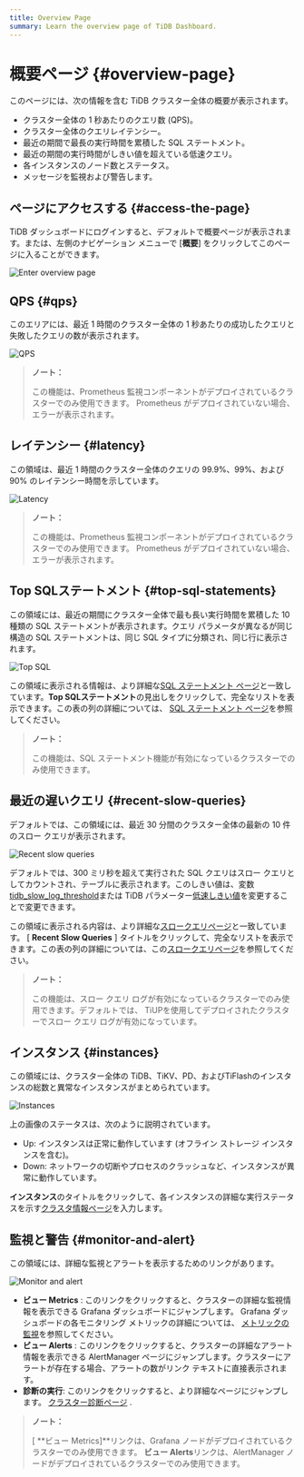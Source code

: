 ```yaml
---
title: Overview Page
summary: Learn the overview page of TiDB Dashboard.
---
```


# 概要ページ {#overview-page}

このページには、次の情報を含む TiDB クラスター全体の概要が表示されます。

-   クラスター全体の 1 秒あたりのクエリ数 (QPS)。
-   クラスター全体のクエリレイテンシー。
-   最近の期間で最長の実行時間を累積した SQL ステートメント。
-   最近の期間の実行時間がしきい値を超えている低速クエリ。
-   各インスタンスのノード数とステータス。
-   メッセージを監視および警告します。

## ページにアクセスする {#access-the-page}

TiDB ダッシュボードにログインすると、デフォルトで概要ページが表示されます。または、左側のナビゲーション メニューで [**概要**] をクリックしてこのページに入ることができます。

![Enter overview page](/media/dashboard/dashboard-overview-access.png)

## QPS {#qps}

このエリアには、最近 1 時間のクラスター全体の 1 秒あたりの成功したクエリと失敗したクエリの数が表示されます。

![QPS](/media/dashboard/dashboard-overview-qps.png)

> **ノート：**
>
> この機能は、Prometheus 監視コンポーネントがデプロイされているクラスターでのみ使用できます。 Prometheus がデプロイされていない場合、エラーが表示されます。

## レイテンシー {#latency}

この領域は、最近 1 時間のクラスター全体のクエリの 99.9%、99%、および 90% のレイテンシー時間を示しています。

![Latency](/media/dashboard/dashboard-overview-latency.png)

> **ノート：**
>
> この機能は、Prometheus 監視コンポーネントがデプロイされているクラスターでのみ使用できます。 Prometheus がデプロイされていない場合、エラーが表示されます。

## Top SQLステートメント {#top-sql-statements}

この領域には、最近の期間にクラスター全体で最も長い実行時間を累積した 10 種類の SQL ステートメントが表示されます。クエリ パラメータが異なるが同じ構造の SQL ステートメントは、同じ SQL タイプに分類され、同じ行に表示されます。

![Top SQL](/media/dashboard/dashboard-overview-top-statements.png)

この領域に表示される情報は、より詳細な[SQL ステートメント ページ](/dashboard/dashboard-statement-list.md)と一致しています。**Top SQLステートメント**の見出しをクリックして、完全なリストを表示できます。この表の列の詳細については、 [SQL ステートメント ページ](/dashboard/dashboard-statement-list.md)を参照してください。

> **ノート：**
>
> この機能は、SQL ステートメント機能が有効になっているクラスターでのみ使用できます。

## 最近の遅いクエリ {#recent-slow-queries}

デフォルトでは、この領域には、最近 30 分間のクラスター全体の最新の 10 件のスロー クエリが表示されます。

![Recent slow queries](/media/dashboard/dashboard-overview-slow-query.png)

デフォルトでは、300 ミリ秒を超えて実行された SQL クエリはスロー クエリとしてカウントされ、テーブルに表示されます。このしきい値は、変数[tidb_slow_log_threshold](/system-variables.md#tidb_slow_log_threshold)または TiDB パラメーター[低速しきい値](/tidb-configuration-file.md#slow-threshold)を変更することで変更できます。

この領域に表示される内容は、より詳細な[スロークエリページ](/dashboard/dashboard-slow-query.md)と一致しています。 [ **Recent Slow Queries** ] タイトルをクリックして、完全なリストを表示できます。この表の列の詳細については、この[スロークエリページ](/dashboard/dashboard-slow-query.md)を参照してください。

> **ノート：**
>
> この機能は、スロー クエリ ログが有効になっているクラスターでのみ使用できます。デフォルトでは、 TiUPを使用してデプロイされたクラスターでスロー クエリ ログが有効になっています。

## インスタンス {#instances}

この領域には、クラスター全体の TiDB、TiKV、PD、およびTiFlashのインスタンスの総数と異常なインスタンスがまとめられています。

![Instances](/media/dashboard/dashboard-overview-instances.png)

上の画像のステータスは、次のように説明されています。

-   Up: インスタンスは正常に動作しています (オフライン ストレージ インスタンスを含む)。
-   Down: ネットワークの切断やプロセスのクラッシュなど、インスタンスが異常に動作しています。

**インスタンス**のタイトルをクリックして、各インスタンスの詳細な実行ステータスを示す[クラスタ情報ページ](/dashboard/dashboard-cluster-info.md)を入力します。

## 監視と警告 {#monitor-and-alert}

この領域には、詳細な監視とアラートを表示するためのリンクがあります。

![Monitor and alert](/media/dashboard/dashboard-overview-monitor.png)

-   **ビュー Metrics** : このリンクをクリックすると、クラスターの詳細な監視情報を表示できる Grafana ダッシュボードにジャンプします。 Grafana ダッシュボードの各モニタリング メトリックの詳細については、 [メトリックの監視](/grafana-overview-dashboard.md)を参照してください。
-   **ビュー Alerts** : このリンクをクリックすると、クラスターの詳細なアラート情報を表示できる AlertManager ページにジャンプします。クラスターにアラートが存在する場合、アラートの数がリンク テキストに直接表示されます。
-   **診断の実行**: このリンクをクリックすると、より詳細なページにジャンプします。 [クラスター診断ページ](/dashboard/dashboard-diagnostics-access.md) .

> **ノート：**
>
> [ **ビュー Metrics]**リンクは、Grafana ノードがデプロイされているクラスターでのみ使用できます。 <strong>ビュー Alerts</strong>リンクは、AlertManager ノードがデプロイされているクラスターでのみ使用できます。
